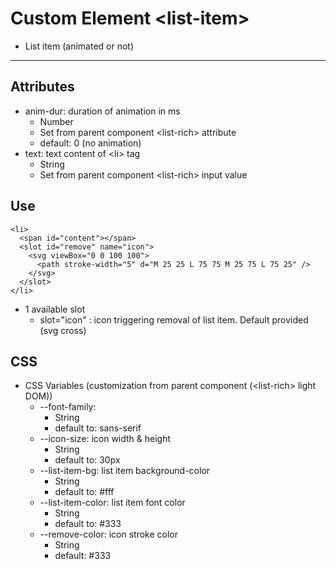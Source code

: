 # Custom Element \<list-item>

* List item (animated or not)
___



## Attributes
* anim-dur: duration of animation in ms 
  * Number
  * Set from parent component \<list-rich> attribute 
  * default: 0 (no animation)
* text: text content of \<li> tag
  * String
  * Set from parent component \<list-rich> input value


## Use
```
<li>
  <span id="content"></span>
  <slot id="remove" name="icon">
    <svg viewBox="0 0 100 100">
      <path stroke-width="5" d="M 25 25 L 75 75 M 25 75 L 75 25" />
    </svg>
  </slot>
</li>
```

* 1 available slot
  * slot="icon" : icon triggering removal of list item. Default provided (svg cross)


## CSS

* CSS Variables (customization from parent component (\<list-rich> light DOM))
  * --font-family:
    * String 
    * default to: sans-serif
  * --icon-size: icon width & height
    * String
    * default to: 30px
  * --list-item-bg: list item background-color
    * String
    * default to: #fff
  * --list-item-color: list item font color
    * String
    * default to: #333
  * --remove-color: icon stroke color
    * String
    * default: #333


 